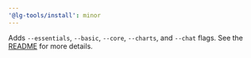 ```yaml
---
'@lg-tools/install': minor
---
```


Adds `--essentials`, `--basic`, `--core`, `--charts`, and `--chat` flags. See the [README](./README.md) for more details.

